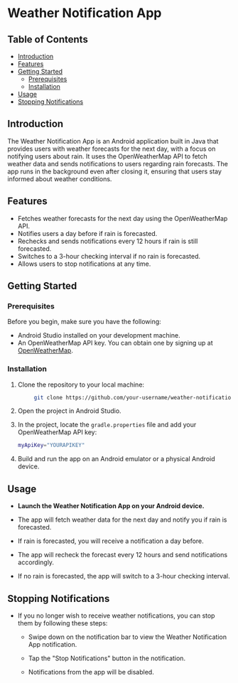 # Weather Notification App

## Table of Contents

- [Introduction](#introduction)
- [Features](#features)
- [Getting Started](#getting-started)
  - [Prerequisites](#prerequisites)
  - [Installation](#installation)
- [Usage](#usage)
- [Stopping Notifications](#stopping-notifications)

## Introduction

The Weather Notification App is an Android application built in Java that provides users with weather forecasts for the next day, with a focus on notifying users about rain. It uses the OpenWeatherMap API to fetch weather data and sends notifications to users regarding rain forecasts. The app runs in the background even after closing it, ensuring that users stay informed about weather conditions.

## Features

- Fetches weather forecasts for the next day using the OpenWeatherMap API.
- Notifies users a day before if rain is forecasted.
- Rechecks and sends notifications every 12 hours if rain is still forecasted.
- Switches to a 3-hour checking interval if no rain is forecasted.
- Allows users to stop notifications at any time.

## Getting Started

### Prerequisites

Before you begin, make sure you have the following:

- Android Studio installed on your development machine.
- An OpenWeatherMap API key. You can obtain one by signing up at [OpenWeatherMap](https://openweathermap.org/).

### Installation

1. Clone the repository to your local machine:

   ```bash
        git clone https://github.com/your-username/weather-notification-app.git
   
2. Open the project in Android Studio.

3. In the project, locate the `gradle.properties` file and add your OpenWeatherMap API key:
   ```bash
   myApiKey="YOURAPIKEY"
3. Build and run the app on an Android emulator or a physical Android device.

## Usage

- **Launch the Weather Notification App on your Android device.**
  
- The app will fetch weather data for the next day and notify you if rain is forecasted.

- If rain is forecasted, you will receive a notification a day before.

- The app will recheck the forecast every 12 hours and send notifications accordingly.

- If no rain is forecasted, the app will switch to a 3-hour checking interval.

## Stopping Notifications

- If you no longer wish to receive weather notifications, you can stop them by following these steps:
  
  - Swipe down on the notification bar to view the Weather Notification App notification.

  - Tap the "Stop Notifications" button in the notification.

  - Notifications from the app will be disabled.
